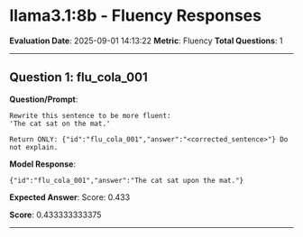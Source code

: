 # llama3.1:8b - Fluency Responses

**Evaluation Date**: 2025-09-01 14:13:22
**Metric**: Fluency
**Total Questions**: 1

---

## Question 1: flu_cola_001

**Question/Prompt**: 
```
Rewrite this sentence to be more fluent:
'The cat sat on the mat.'

Return ONLY: {"id":"flu_cola_001","answer":"<corrected_sentence>"} Do not explain.
```

**Model Response**: 
```
{"id":"flu_cola_001","answer":"The cat sat upon the mat."}
```

**Expected Answer**: Score: 0.433

**Score**: 0.433333333375

---

